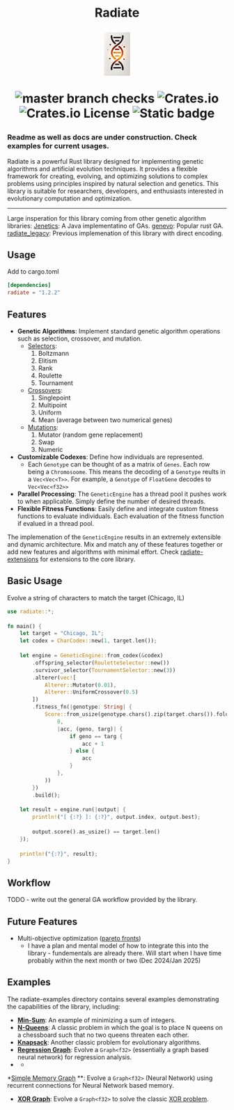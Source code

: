 <h1 align="center">Radiate</p>
<img src="/docs/radiate.png" height="100">

![master branch checks][master_branch_checks] ![Crates.io][crates_link] ![Crates.io License][license] ![Static badge][static_evolution_badge]


[crates_link]: https://img.shields.io/crates/v/radiate

[master_branch_checks]: https://img.shields.io/github/check-runs/pkalivas/radiate/master

[license]: https://img.shields.io/crates/l/radiate

[static_evolution_badge]: https://img.shields.io/badge/evolution-genetics-default

[rust_badge]: https://img.shields.io/badge/rust-%23000000.svg?logo=rust&logoColor=orange

[jenetics_link]: https://github.com/jenetics/jenetics

[genevo_link]: https://github.com/innoave/genevo

[radiate_legacy]: https://github.com/pkalivas/radiate.legacy

### Readme as well as docs are under construction. Check examples for current usages.

Radiate is a powerful Rust library designed for implementing genetic algorithms and artificial evolution techniques. It
provides a flexible framework for creating, evolving, and optimizing solutions to complex problems using principles
inspired by natural selection and genetics. This library is suitable for researchers, developers, and enthusiasts
interested in evolutionary computation and optimization.

---

Large insperation for this library coming from other genetic algorithm libraries:
[Jenetics][jenetics_link]: A Java implementatino of GAs.
[genevo][genevo_link]: Popular rust GA.
[radiate_legacy][radiate_legacy]: Previous implemenation of this library with direct encoding.

## Usage

Add to cargo.toml

```toml
[dependencies]
radiate = "1.2.2"
```

## Features

* **Genetic Algorithms**: Implement standard genetic algorithm operations such as selection, crossover, and mutation.
    * [Selectors](https://en.wikipedia.org/wiki/Selection_(genetic_algorithm)#:~:text=Boltzmann%20selection,-In%20Boltzmann%20selection&text=The%20temperature%20is%20gradually%20lowered,the%20appropriate%20degree%20of%20diversity.):
        1. Boltzmann
        2. Elitism
        3. Rank
        4. Roulette
        5. Tournament
    * [Crossovers](https://en.wikipedia.org/wiki/Crossover_(genetic_algorithm)):
        1. Singlepoint
        2. Multipoint
        3. Uniform
        4. Mean (average between two numerical genes)
    * [Mutations](https://en.wikipedia.org/wiki/Mutation_(genetic_algorithm)):
        1. Mutator (random gene replacement)
        2. Swap
        3. Numeric
* **Customizable Codexes**: Define how individuals are represented.
    * Each ```Genotype``` can be thought of as a matrix of ```Genes```. Each row being a ```Chromosoome```. This means
      the decoding of a ```Genotype``` reults in a ```Vec<Vec<T>>```. For example, a ```Genotype``` of ```FloatGene```
      decodes to ```Vec<Vec<f32>>```
* **Parallel Processing**: The ```GeneticEngine``` has a thread pool it pushes work to when applicable. Simply define
  the number of desired threads.
* **Flexible Fitness Functions**: Easily define and integrate custom fitness functions to evaluate individuals. Each
  evaluation of the fitness function if evalued in a thread pool.

The implemenation of the ```GeneticEngine``` results in an extremely extensible and dynamic architecture. Mix and match
any of these features together or add new features and algorithms with minimal effort.
Check [radiate-extensions](https://github.com/pkalivas/radiate/tree/master/radiate-extensions) for extensions to the
core library.

## Basic Usage

Evolve a string of characters to match the target (Chicago, IL)

```rust
use radiate::*;

fn main() {
    let target = "Chicago, IL";
    let codex = CharCodex::new(1, target.len());

    let engine = GeneticEngine::from_codex(&codex)
        .offspring_selector(RouletteSelector::new())
        .survivor_selector(TournamentSelector::new(3))
        .alterer(vec![
            Alterer::Mutator(0.01),
            Alterer::UniformCrossover(0.5)
        ])
        .fitness_fn(|genotype: String| {
            Score::from_usize(genotype.chars().zip(target.chars()).fold(
                0,
                |acc, (geno, targ)| {
                    if geno == targ {
                        acc + 1
                    } else {
                        acc
                    }
                },
            ))
        })
        .build();

    let result = engine.run(|output| {
        println!("[ {:?} ]: {:?}", output.index, output.best);

        output.score().as_usize() == target.len()
    });

    println!("{:?}", result);
}
```

## Workflow

TODO - write out the general GA workflow provided by the library.

## Future Features

* Multi-objective
  optimization ([pareto fronts](https://www.sciencedirect.com/topics/engineering/pareto-front#:~:text=The%20concept%20of%20Pareto%20front,solutions%20in%20the%20search%20space.))
    * I have a plan and mental model of how to integrate this into the library - fundementals are already there. Will
      start when I have time probably within the next month or two (Dec 2024/Jan 2025)

## Examples

The radiate-examples directory contains several examples demonstrating the capabilities of the library, including:

* **[Min-Sum](https://github.com/pkalivas/radiate/blob/master/radiate-examples/min-sum/src/main.rs)**: An example of
  minimizing a sum of integers.
* **[N-Queens](https://github.com/pkalivas/radiate/blob/master/radiate-examples/nqueens/src/main.rs)**: A classic
  problem in which the goal is to place N queens on a chessboard such that no two queens threaten each other.
* **[Knapsack](https://github.com/pkalivas/radiate/blob/master/radiate-examples/knapsack/src/main.rs)**: Another classic
  problem for evolutionary algorithms.
* **[Regression Graph](https://github.com/pkalivas/radiate/blob/master/radiate-examples/regression-graph/src/main.rs)**:
  Evolve a ```Graph<f32>``` (essentially a graph based neural network) for regression analysis.
*
    *

*[Simple Memory Graph](https://github.com/pkalivas/radiate/blob/master/radiate-examples/simple-memory-graph/src/main.rs)
**: Evolve a ```Graph<f32>``` (Neural Network) using recurrent connections for Neural Network based memory.

* **[XOR Graph](https://github.com/pkalivas/radiate/blob/master/radiate-examples/xor-graph/src/main.rs)**: Evolve a
  ```Graph<f32>``` to solve the classic [XOR problem](https://dev.to/jbahire/demystifying-the-xor-problem-1blk).